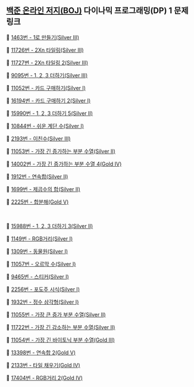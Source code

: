 ## [백준 온라인 저지(BOJ)](https://www.acmicpc.net/) 다이나믹 프로그래밍(DP) 1 문제 링크

🔎 [1463번 - 1로 만들기(Silver Ⅲ)](https://www.acmicpc.net/problem/1463)

🔎 [11726번 - 2Xn 타일링(Silver Ⅲ)](https://www.acmicpc.net/problem/11726)

🔎 [11727번 - 2Xn 타일링 2(Silver Ⅲ)](https://www.acmicpc.net/problem/11727)

🔎 [9095번 - 1, 2, 3 더하기(Silver Ⅲ)](https://www.acmicpc.net/problem/9095)

🔎 [11052번 - 카드 구매하기(Silver Ⅰ)](https://www.acmicpc.net/problem/11052)

🔎 [16194번 - 카드 구매하기 2(Silver Ⅰ)](https://www.acmicpc.net/problem/16194)

🔎 [15990번 - 1, 2, 3 더하기 5(Silver Ⅱ)](https://www.acmicpc.net/problem/15990)

🔎 [10844번 - 쉬운 계단 수(Silver Ⅰ)](https://www.acmicpc.net/problem/10844)

🔎 [2193번 - 이친수(Silver Ⅲ)](https://www.acmicpc.net/problem/2193)

🔎 [11053번 - 가장 긴 증가하는 부분 수열(Silver Ⅱ)](https://www.acmicpc.net/problem/11053)

🔎 [14002번 - 가장 긴 증가하는 부분 수열 4(Gold Ⅳ)](https://www.acmicpc.net/problem/14002)

🔎 [1912번 - 연속합(Silver Ⅱ)](https://www.acmicpc.net/problem/1912)

🔎 [1699번 - 제곱수의 합(Silver Ⅱ)](https://www.acmicpc.net/problem/1699)

🔎 [2225번 - 합분해(Gold Ⅴ)](https://www.acmicpc.net/problem/2225)

<br>

🔎 [15988번 - 1, 2, 3 더하기 3(Silver Ⅱ)](https://www.acmicpc.net/problem/15988)

🔎 [1149번 - RGB거리(Silver Ⅰ)](https://www.acmicpc.net/problem/1149)

🔎 [1309번 - 동물원(Silver Ⅰ)](https://www.acmicpc.net/problem/1309)

🔎 [11057번 - 오르막 수(Silver Ⅰ)](https://www.acmicpc.net/problem/11057)

🔎 [9465번 - 스티커(Silver Ⅰ)](https://www.acmicpc.net/problem/9465)

🔎 [2256번 - 포도주 시식(Silver Ⅰ)](https://www.acmicpc.net/problem/2156)

🔎 [1932번 - 정수 삼각형(Silver Ⅰ)](https://www.acmicpc.net/problem/1932)

🔎 [11055번 - 가장 큰 증가 부분 수열(Silver Ⅱ)](https://www.acmicpc.net/problem/11055)

🔎 [11722번 - 가장 긴 감소하는 부분 수열(Silver Ⅱ)](https://www.acmicpc.net/problem/11722)

🔎 [11054번 - 가장 긴 바이토닉 부분 수열(Gold Ⅲ)](https://www.acmicpc.net/problem/11054)

🔎 [13398번 - 연속합 2(Gold Ⅴ)](https://www.acmicpc.net/problem/13398)

🔎 [2133번 - 타일 채우기(Gold Ⅳ)](https://www.acmicpc.net/problem/2133)

🔎 [17404번 - RGB거리 2(Gold Ⅳ)](https://www.acmicpc.net/problem/17404)

